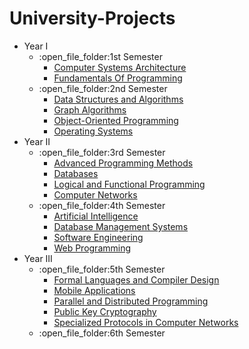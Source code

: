 # University-Projects


<ul>
  <li>Year I
    <ul>
      <li>:open_file_folder:1st Semester
         <ul>
           <li><a href="https://github.com/paulhideg/University-Projects/tree/main/Semester%201/Computer%20Systems%20Architecture">Computer Systems Architecture</a></li>
           <li><a href="https://github.com/paulhideg/University-Projects/tree/main/Semester%201/Fundamentals%20of%20Programming">Fundamentals Of Programming</a></li>
        </ul>
      </li>
      <li>:open_file_folder:2nd Semester
        <ul>
          <li><a href="https://github.com/paulhideg/University-Projects/tree/main/Semester%202/Data%20Structures%20and%20Algorithms">Data Structures and Algorithms</a></li>
          <li><a href="https://github.com/paulhideg/University-Projects/tree/main/Semester%202/Graphs%20Algorithms">Graph Algorithms</a></li>
          <li><a href="https://github.com/paulhideg/University-Projects/tree/main/Semester%202/Object%20Oriented%20Programming">Object-Oriented Programming</a></li>          
          <li><a href="https://github.com/paulhideg/University-Projects/tree/main/Semester%202/Operating%20Systems">Operating Systems</a></li>         
        </ul>
      </li>
    </ul>
  </li>
  <li>Year II
    <ul>
    <li>:open_file_folder:3rd Semester
      <ul>
      <li><a href="https://github.com/paulhideg/University-Projects/tree/main/Semester%203/Advanced%20Programming%20Methods">Advanced Programming Methods</a></li>
       <li><a href="https://github.com/paulhideg/University-Projects/tree/main/Semester%203/Databases">Databases</a></li>
      <li><a href="https://github.com/paulhideg/University-Projects/tree/main/Semester%203/Logical%20and%20Functional%20Programming">Logical and Functional Programming</a></li>
      <li><a href="https://github.com/paulhideg/University-Projects/tree/main/Semester%203/Computer%20Networks">Computer Networks</a></li>
      </ul>
    </li>
    <li>:open_file_folder:4th Semester
      <ul>
        <li><a href="https://github.com/paulhideg/University-Projects/tree/main/Semester%204/Artificial%20Intelligence">Artificial Intelligence</a></li>
        <li><a href="https://github.com/paulhideg/University-Projects/tree/main/Semester%204/Database%20Management%20Systems">Database Management Systems</a></li>
        <li><a href="[https://github.com/paulhideg/University-Projects/tree/main/Semester%204/MPP-not-done](https://github.com/paulhideg/University-Projects/tree/main/Semester%204/Software%20Engineering)">Software Engineering</a></li>
        <li><a href="https://github.com/paulhideg/University-Projects/tree/main/Semester%204/Web%20Programming-not-done">Web Programming</a></li>
      </ul>
    </li>
  </ul>
  </li>
  <li>Year III
    <ul>
      <li>:open_file_folder:5th Semester
    <ul>
      <li><a href="https://github.com/paulhideg/University-Projects/tree/main/Semester%205/Formal%20Languages%20and%20Compiler%20Design">Formal Languages and Compiler Design</a></li>
      <li><a href="https://github.com/paulhideg/University-Projects/tree/main/Semester%205/Mobile%20Applications">Mobile Applications</a></li>
      <li><a href="https://github.com/paulhideg/University-Projects/tree/main/Semester%205/Parallel%20and%20Distributed%20Programming">Parallel and Distributed Programming</a></li>
      <li><a href="https://github.com/paulhideg/University-Projects/tree/main/Semester%205/Public%20Key%20Criptography">Public Key Cryptography</a></li>
      <li><a href="https://github.com/paulhideg/University-Projects/tree/main/Semester%205/Specialized%20Protocols%20in%20Computer%20Networks">Specialized Protocols in Computer Networks</a></li>
    </ul>
      </li>
      <li>:open_file_folder:6th Semester
      </li>
    </ul>
  </li>
  </ul>
<br>
